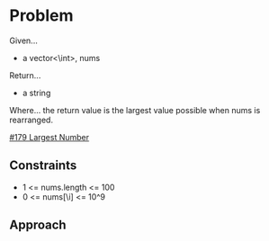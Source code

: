 
# Problem
Given...
- a vector<\int>, nums

Return...
- a string

Where...
the return value is the largest value possible when nums is rearranged.

[\#179 Largest Number](https://leetcode.com/problems/largest-number/description/?envType=daily-question&envId=2024-09-18)

## Constraints
- 1 <= nums.length <= 100
- 0 <= nums[\i] <= 10^9

## Approach

